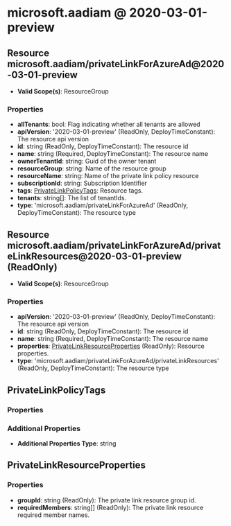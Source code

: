 # microsoft.aadiam @ 2020-03-01-preview

## Resource microsoft.aadiam/privateLinkForAzureAd@2020-03-01-preview
* **Valid Scope(s)**: ResourceGroup
### Properties
* **allTenants**: bool: Flag indicating whether all tenants are allowed
* **apiVersion**: '2020-03-01-preview' (ReadOnly, DeployTimeConstant): The resource api version
* **id**: string (ReadOnly, DeployTimeConstant): The resource id
* **name**: string (Required, DeployTimeConstant): The resource name
* **ownerTenantId**: string: Guid of the owner tenant
* **resourceGroup**: string: Name of the resource group
* **resourceName**: string: Name of the private link policy resource
* **subscriptionId**: string: Subscription Identifier
* **tags**: [PrivateLinkPolicyTags](#privatelinkpolicytags): Resource tags.
* **tenants**: string[]: The list of tenantIds.
* **type**: 'microsoft.aadiam/privateLinkForAzureAd' (ReadOnly, DeployTimeConstant): The resource type

## Resource microsoft.aadiam/privateLinkForAzureAd/privateLinkResources@2020-03-01-preview (ReadOnly)
* **Valid Scope(s)**: ResourceGroup
### Properties
* **apiVersion**: '2020-03-01-preview' (ReadOnly, DeployTimeConstant): The resource api version
* **id**: string (ReadOnly, DeployTimeConstant): The resource id
* **name**: string (Required, DeployTimeConstant): The resource name
* **properties**: [PrivateLinkResourceProperties](#privatelinkresourceproperties) (ReadOnly): Resource properties.
* **type**: 'microsoft.aadiam/privateLinkForAzureAd/privateLinkResources' (ReadOnly, DeployTimeConstant): The resource type

## PrivateLinkPolicyTags
### Properties
### Additional Properties
* **Additional Properties Type**: string

## PrivateLinkResourceProperties
### Properties
* **groupId**: string (ReadOnly): The private link resource group id.
* **requiredMembers**: string[] (ReadOnly): The private link resource required member names.

